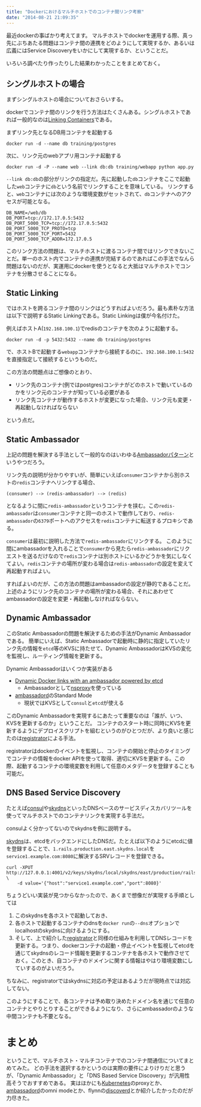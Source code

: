 ```yaml
---
title: "Dockerにおけるマルチホストでのコンテナ間リンク考察"
date: "2014-08-21 21:09:35"
---
```


最近dockerの事ばかり考えてます。
マルチホストでdockerを運用する際、真っ先にぶちあたる問題はコンテナ間の連携をどのようにして実現するか、あるいは広義にはService Discoveryをいかにして実現するか、ということだ。

いろいろ調べたり作ったりした結果わかったことをまとめておく。

## シングルホストの場合

まずシングルホストの場合についておさらいする。

dockerでコンテナ間のリンクを行う方法はたくさんある。シングルホストであれば一般的なのは[Linking Containers](https://docs.docker.com/userguide/dockerlinks/)である。

まずリンク先となるDB用コンテナを起動する

```
docker run -d --name db training/postgres
```

次に、リンク元のwebアプリ用コンテナ起動する

```
docker run -d -P --name web --link db:db training/webapp python app.py
```

`--link db:db`の部分がリンクの指定だ。先に起動した`db`コンテナをここで起動した`web`コンテナに`db`という名前でリンクすることを意味している。
リンクすると、`web`コンテナには次のような環境変数がセットされて、`db`コンテナへのアクセスが可能となる。

```
DB_NAME=/web/db
DB_PORT=tcp://172.17.0.5:5432
DB_PORT_5000_TCP=tcp://172.17.0.5:5432
DB_PORT_5000_TCP_PROTO=tcp
DB_PORT_5000_TCP_PORT=5432
DB_PORT_5000_TCP_ADDR=172.17.0.5
```

このリンク方法の問題は、マルチホストに渡るコンテナ間ではリンクできないことだ。単一のホスト内でコンテナの連携が完結するのであればこの手法でなんら問題はないのだが、実運用にdockerを使うとなると大抵はマルチホストでコンテナを分散させることになる。

## Static Linking

ではホストを跨るコンテナ間のリンクはどうすればよいだろう。最も素朴な方法は以下で説明するStatic Linkingである。Static Linkingは僕が今名付けた。

例えばホストA(`192.168.100.1`)でredisのコンテナを次のように起動する。

```
docker run -d -p 5432:5432 --name db training/postgres
```

で、ホストBで起動する`webapp`コンテナから接続するのに、`192.168.100.1:5432`を直接指定して接続するというものだ。

この方法の問題点はご想像のとおり、

* リンク先のコンテナ(例ではpostgres)コンテナがどのホストで動いているのかをリンク元のコンテナが知っている必要がある
* リンク先コンテナが動作するホストが変更になった場合、リンク元も変更・再起動しなければならない

という点だ。

## Static Ambassador

上記の問題を解決する手法として一般的なのはいわゆる[Ambassadorパターン](https://docs.docker.com/articles/ambassador_pattern_linking/)というやつだろう。

リンク先の説明が分かりやすいが、簡単にいえば`consumer`コンテナから別ホストの`redis`コンテナへリンクする場合、

```
(consumer) --> (redis-ambassador) --> (redis)
```

となるように間に`redis-ambassador`というコンテナを挟む。この`redis-ambassador`は`consumer`コンテナと同一のホストで動作しており、`redis-ambassador`の`6379`ポートへのアクセスを`redis`コンテナに転送するプロキシである。

`consumer`は最初に説明した方法で`redis-ambassador`にリンクする。
このように間にambassadorを入れることで`consumer`から見たら`redis-ambassador`にリクエストを送るだけなので`redis`コンテナは別ホストにいるかどうかを気にしなくてよい。`redis`コンテナの場所が変わる場合は`redis-ambassador`の設定を変えて再起動すればよい。

すればよいのだが、この方法の問題はambassadorの設定が静的であることだ。上述のようにリンク先のコンテナの場所が変わる場合、それにあわせてambassadorの設定を変更・再起動しなければならない。

## Dynamic Ambassador

このStatic Ambassadorの問題を解決するための手法がDynamic Ambassadorである。
簡単にいえば、Static Ambassadorで起動時に静的に指定していたリンク先の情報を`etcd`等のKVSに持たせて、Dynamic AmbassadorはKVSの変化を監視し、ルーティング情報を更新する。

Dynamic Ambassadorはいくつか実装がある

* [Dynamic Docker links with an ambassador powered by etcd](https://coreos.com/blog/docker-dynamic-ambassador-powered-by-etcd/)
  * Ambassadorとして[nsproxy](https://github.com/polvi/nsproxy)を使っている
* [ambassadord](https://github.com/progrium/ambassadord)のStandard Mode
  * 現状ではKVSとして`consul`と`etcd`が使える

このDynamic Ambassadorを実現するにあたって重要なのは「誰が、いつ、KVSを更新するのか」ということだ。
コンテナのスタート時に同時にKVSを更新するようにデプロイスクリプトを組むというのがひとつだが、より良いと感じたのは[registrator](https://github.com/progrium/registrator)による手法。

registratorはdockerのイベントを監視し、コンテナの開始と停止のタイミングでコンテナの情報をdocker APIを使って取得、適切にKVSを更新する。この際、起動するコンテナの環境変数を利用して任意のメタデータを登録することも可能だ。

## DNS Based Service Discovery

たとえば[consul](http://www.consul.io)や[skydns](https://github.com/skynetservices/skydns)といったDNSベースのサービスディスカバリツールを使ってマルチホストでのコンテナリンクを実現する手法だ。

consulよく分かってないのでskydnsを例に説明する。

[skydns](https://github.com/skynetservices/skydns)は、etcdをバックエンドにしたDNSだ。たとえば以下のようにetcdに値を登録することで、`1.rails.production.east.skydns.local`を`service1.example.com:8080`に解決するSRVレコードを登録できる。

```
curl -XPUT http://127.0.0.1:4001/v2/keys/skydns/local/skydns/east/production/rails/1 \
    -d value='{"host":"service1.example.com","port":8080}'
```

ちょうどいい実装が見つからなかったので、あくまで想像だが実現する手順としては

1. このskydnsを各ホストで起動しておき、
2. 各ホストで起動するコンテナのdnsを`docker run`の`--dns`オプションでlocalhostのskydnsに向けるようにする。
3. そして、上で紹介した[registrator](https://github.com/progrium/registrator)と同様の仕組みを利用してDNSレコードを更新する。つまり、dockerコンテナの起動・停止イベントを監視してetcdを通じてskydnsのレコード情報を更新するコンテナを各ホストで動作させておく。このとき、自コンテナのドメインに関する情報はやはり環境変数にしていするのがよいだろう。

ちなみに、registratorではskydnsに対応の予定はあるようだが現時点では対応してない。

このようにすることで、各コンテナは予め取り決めたドメイン名を通じて任意のコンテナとやりとりすることができるようになり、さらにambassadorのような中間コンテナも不要となる。


# まとめ

ということで、マルチホスト・マルチコンテナでのコンテナ間通信についてまとめてみた。
どの手法を選択するかというのは実際の要件によりけりだと思うが、「Dynamic Ambassador」と「DNS Based Service Discovery」が汎用性高そうでおすすめである。
実はほかにも[Kubernetes](https://github.com/GoogleCloudPlatform/kubernetes)のproxyとか、[ambassadord](https://github.com/progrium/ambassadord)のomni modeとか、flynnの[discoverd](https://github.com/flynn/flynn/tree/master/discoverd)とか紹介したかったのだが力尽きた。
